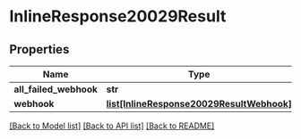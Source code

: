 # InlineResponse20029Result

## Properties
Name | Type | Description | Notes
------------ | ------------- | ------------- | -------------
**all_failed_webhook** | **str** |  | [optional] 
**webhook** | [**list[InlineResponse20029ResultWebhook]**](InlineResponse20029ResultWebhook.md) |  | [optional] 

[[Back to Model list]](../README.md#documentation-for-models) [[Back to API list]](../README.md#documentation-for-api-endpoints) [[Back to README]](../README.md)



